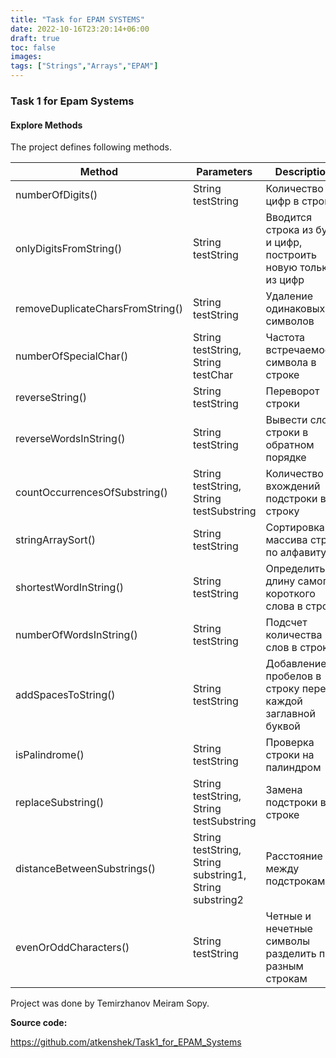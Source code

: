 ```yaml
---
title: "Task for EPAM SYSTEMS"
date: 2022-10-16T23:20:14+06:00
draft: true
toc: false
images:
tags: ["Strings","Arrays","EPAM"]
---
```


### Task 1 for Epam Systems 

#### Explore Methods

The project defines following methods.
<br>

|       Method       | Parameters | Description | 
| ------------------ | ---------  | ----------- | 
| numberOfDigits()   | String testString | Количество цифр в строк | 
| onlyDigitsFromString() | String testString | Вводится строка из букв и цифр, построить новую только из цифр | 
| removeDuplicateCharsFromString()  | String testString | Удаление одинаковых символов |  
| numberOfSpecialChar() | String testString, String testChar | Частота встречаемости символа в строке |  
| reverseString() | String testString | Переворот строки | |
| reverseWordsInString() | String testString | Вывести слова строки в обратном порядке | 
| countOccurrencesOfSubstring() | String testString, String testSubstring | Количество вхождений подстроки в строку | 
| stringArraySort() | String testString | Сортировка массива строк по алфавиту  | 
| shortestWordInString() | String testString | Определить длину самого короткого слова в строке| 
| numberOfWordsInString() | String testString | Подсчет количества слов в строке | 
| addSpacesToString() | String testString | Добавление пробелов в строку перед каждой заглавной буквой | 
| isPalindrome() | String testString | Проверка строки на палиндром  | 
| replaceSubstring() | String testString, String testSubstring | Замена подстроки в строке | 
| distanceBetweenSubstrings() | String testString, String substring1, String substring2| Расстояние между подстроками | 
| evenOrOddCharacters() | String testString | Четные и нечетные символы разделить по разным строкам   | 

Project was done by Temirzhanov Meiram Sopy.

**Source code:**

https://github.com/atkenshek/Task1_for_EPAM_Systems
